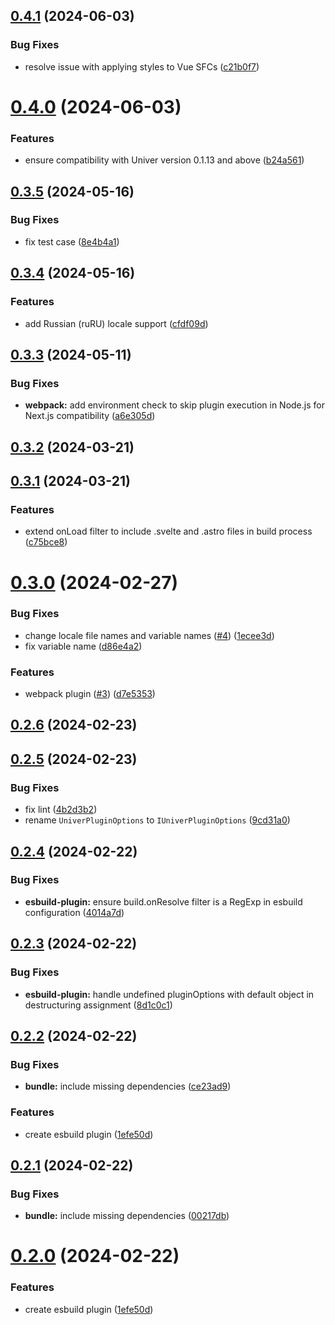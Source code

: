 

## [0.4.1](https://github.com/dream-num/univer-plugins/compare/v0.4.0...v0.4.1) (2024-06-03)


### Bug Fixes

* resolve issue with applying styles to Vue SFCs ([c21b0f7](https://github.com/dream-num/univer-plugins/commit/c21b0f7b0cfed80625d0f8aef3d173266e1c0512))

# [0.4.0](https://github.com/dream-num/univer-plugins/compare/v0.3.5...v0.4.0) (2024-06-03)


### Features

* ensure compatibility with Univer version 0.1.13 and above ([b24a561](https://github.com/dream-num/univer-plugins/commit/b24a561a37fa3013b766e03636c77d3ec4719755))

## [0.3.5](https://github.com/dream-num/univer-plugins/compare/v0.3.4...v0.3.5) (2024-05-16)


### Bug Fixes

* fix test case ([8e4b4a1](https://github.com/dream-num/univer-plugins/commit/8e4b4a1a11b43807175ac62f335c68d19c1d488e))

## [0.3.4](https://github.com/dream-num/univer-plugins/compare/v0.3.3...v0.3.4) (2024-05-16)


### Features

* add Russian (ruRU) locale support ([cfdf09d](https://github.com/dream-num/univer-plugins/commit/cfdf09d9420963b8fb876d5b4fe28eac19283111))

## [0.3.3](https://github.com/dream-num/univer-plugins/compare/v0.3.2...v0.3.3) (2024-05-11)


### Bug Fixes

* **webpack:** add environment check to skip plugin execution in Node.js for Next.js compatibility ([a6e305d](https://github.com/dream-num/univer-plugins/commit/a6e305d30f734a3143b1b2a2d46cdf10ff298393))

## [0.3.2](https://github.com/dream-num/univer-plugins/compare/v0.3.1...v0.3.2) (2024-03-21)

## [0.3.1](https://github.com/dream-num/univer-plugins/compare/v0.3.0...v0.3.1) (2024-03-21)


### Features

* extend onLoad filter to include .svelte and .astro files in build process ([c75bce8](https://github.com/dream-num/univer-plugins/commit/c75bce8eac321fc4def7adb98e455ee5e97c81ac))

# [0.3.0](https://github.com/dream-num/univer-plugins/compare/v0.2.6...v0.3.0) (2024-02-27)


### Bug Fixes

* change locale file names and variable names ([#4](https://github.com/dream-num/univer-plugins/issues/4)) ([1ecee3d](https://github.com/dream-num/univer-plugins/commit/1ecee3d16447e499b74fc07204c05f7510f48244))
* fix variable name ([d86e4a2](https://github.com/dream-num/univer-plugins/commit/d86e4a2e2a1504c1c9355b505b0f5d9863775255))


### Features

* webpack plugin ([#3](https://github.com/dream-num/univer-plugins/issues/3)) ([d7e5353](https://github.com/dream-num/univer-plugins/commit/d7e53537d4bb5d8f38a43f50f47e7246f51f5e3f))

## [0.2.6](https://github.com/dream-num/univer-plugins/compare/v0.2.5...v0.2.6) (2024-02-23)

## [0.2.5](https://github.com/dream-num/univer-plugins/compare/v0.2.4...v0.2.5) (2024-02-23)


### Bug Fixes

* fix lint ([4b2d3b2](https://github.com/dream-num/univer-plugins/commit/4b2d3b28d0ac396e6c7a0434aa86474e5b994617))
* rename `UniverPluginOptions` to `IUniverPluginOptions` ([9cd31a0](https://github.com/dream-num/univer-plugins/commit/9cd31a0d9e23a18f9deeb046512578fc7f06fb7c))

## [0.2.4](https://github.com/dream-num/univer-plugins/compare/v0.2.3...v0.2.4) (2024-02-22)


### Bug Fixes

* **esbuild-plugin:** ensure build.onResolve filter is a RegExp in esbuild configuration ([4014a7d](https://github.com/dream-num/univer-plugins/commit/4014a7dba8ad80e28d8f75bd5ea8371c4f2864f2))

## [0.2.3](https://github.com/dream-num/univer-plugins/compare/v0.2.2...v0.2.3) (2024-02-22)


### Bug Fixes

* **esbuild-plugin:** handle undefined pluginOptions with default object in destructuring assignment ([8d1c0c1](https://github.com/dream-num/univer-plugins/commit/8d1c0c1bf49356ccc0b35beaa29acc733795eb62))

## [0.2.2](https://github.com/dream-num/univer-plugins/compare/v0.1.1...v0.2.2) (2024-02-22)


### Bug Fixes

* **bundle:** include missing dependencies ([ce23ad9](https://github.com/dream-num/univer-plugins/commit/ce23ad97823fe28c34960261d5bb300900c65229))


### Features

* create esbuild plugin ([1efe50d](https://github.com/dream-num/univer-plugins/commit/1efe50da373ddc3867ba9a7dd54af712f624d42b))

## [0.2.1](https://github.com/dream-num/univer-plugins/compare/v0.2.0...v0.2.1) (2024-02-22)


### Bug Fixes

* **bundle:** include missing dependencies ([00217db](https://github.com/dream-num/univer-plugins/commit/00217db312f31668feb84ca1adfaf202bac0d6a7))

# [0.2.0](https://github.com/dream-num/univer-plugins/compare/v0.1.1...v0.2.0) (2024-02-22)


### Features

* create esbuild plugin ([1efe50d](https://github.com/dream-num/univer-plugins/commit/1efe50da373ddc3867ba9a7dd54af712f624d42b))
